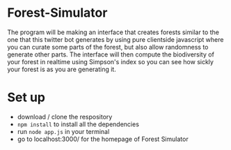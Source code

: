 # Forest-Simulator
The program will be making an interface that creates forests similar to the one that this twitter bot generates by using pure clientside javascript where you can curate some parts of the forest, but also allow randomness to generate other parts. The interface will then compute the biodiversity of your forest in realtime using Simpson's index so you can see how sickly your forest is as you are generating it.


# Set up

- download / clone the respository
- `npm install` to install all the dependencies
- run `node app.js` in your terminal
- go to localhost:3000/ for the homepage of Forest Simulator